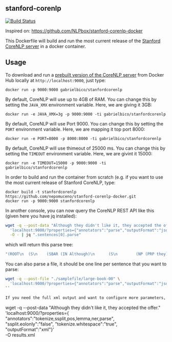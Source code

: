stanford-corenlp
-----
[![Build Status](https://gabrielbico.visualstudio.com/OSS/_apis/build/status/Nepomuceno.CoreNLPContainer?branchName=master)](https://gabrielbico.visualstudio.com/OSS/_build/latest?definitionId=3&branchName=master)

Inspired on: https://github.com/NLPbox/stanford-corenlp-docker

This Dockerfile will build and run the most current release of the
[Stanford CoreNLP server](http://stanfordnlp.github.io/CoreNLP/corenlp-server.html) in a docker container.

Usage
-----

To download and run a [prebuilt version of the CoreNLP server](https://hub.docker.com/r/gabrielbico/stanfordcorenlp/)
from Docker Hub locally at ``http://localhost:9000``, just type:

```
docker run -p 9000:9000 gabrielbico/stanfordcorenlp
```

By default, CoreNLP will use up to 4GB of RAM. You can change this by setting
the `JAVA_XMX` environment variable. Here, we are giving it 3GB:

```
docker run -e JAVA_XMX=3g -p 9000:9000 -ti gabrielbico/stanfordcorenlp
```

By default, CoreNLP will use Port 9000. You can change this by setting
the `PORT` environment variable. Here, we are mapping it top port 8000:

```
docker run -e PORT=8000 -p 8000:8000 -ti gabrielbico/stanfordcorenlp
```

By default, CoreNLP will use thimeout of 25000 ms. You can change this by setting
the `TIMEOUT` environment variable. Here, we are givint it 15000:

```
docker run -e TIMEOUT=15000 -p 9000:9000 -ti gabrielbico/stanfordcorenlp
```

In order to build and run the container from scratch (e.g. if you want to use the most current release of Stanford CoreNLP, type:

```
docker build -t stanfordcorenlp https://github.com/nepomuceno/stanford-corenlp-docker.git
docker run -p 9000:9000 stanfordcorenlp
```

In another console, you can now query the CoreNLP REST API like this (given here you have jq installed):

```sh
wget -q --post-data "Although they didn't like it, they accepted the offer." \
  'localhost:9000/?properties={"annotators":"parse","outputFormat":"json"}' \
  -O - | jq ".sentences[0].parse"
```

which will return this parse tree:

```sh
"(ROOT\n  (S\n    (SBAR (IN Although)\n      (S\n        (NP (PRP they))\n        (VP (VBD did) (RB n't)\n          (PP (IN like)\n            (NP (PRP it))))))\n    (, ,)\n    (NP (PRP they))\n    (VP (VBD accepted)\n      (NP (DT the) (NN offer)))\n    (. .)))"
```

You can also parse a file, it should be one line per sentence that you want to parse:

```sh
wget -q --post-file "./samplefile/large-book-00" \
  'localhost:9000/?properties={"annotators":"parse","outputFormat":"json"}' -O -
``

If you need the full xml output and want to configure more parameters, try:

```
wget -q --post-data "Although they didn't like it, they accepted the offer." \
  'localhost:9000/?properties={ \
    "annotators":"tokenize,ssplit,pos,lemma,ner,parse", \
    "ssplit.eolonly":"false", "tokenize.whitespace":"true", \
    "outputFormat":"xml"}' \
  -O results.xml
```